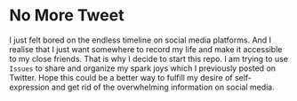 # No More Tweet

I just felt bored on the endless timeline on social media platforms. And I realise that I just want somewhere to record my life and make it accessible to my close friends. That is why I decide to start this repo. I am trying to use `Issues` to share and organize my spark joys which I previously posted on Twitter. Hope this could be a better way to fulfill my desire of self-expression and get rid of the overwhelming information on social media.
